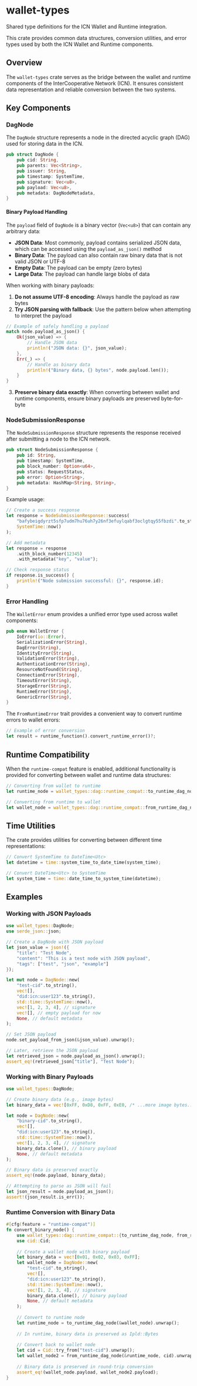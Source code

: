 # wallet-types

Shared type definitions for the ICN Wallet and Runtime integration.

This crate provides common data structures, conversion utilities, and error types used by both the ICN Wallet and Runtime components.

## Overview

The `wallet-types` crate serves as the bridge between the wallet and runtime components of the InterCooperative Network (ICN). It ensures consistent data representation and reliable conversion between the two systems.

## Key Components

### DagNode

The `DagNode` structure represents a node in the directed acyclic graph (DAG) used for storing data in the ICN.

```rust
pub struct DagNode {
    pub cid: String,
    pub parents: Vec<String>,
    pub issuer: String,
    pub timestamp: SystemTime,
    pub signature: Vec<u8>,
    pub payload: Vec<u8>,
    pub metadata: DagNodeMetadata,
}
```

#### Binary Payload Handling

The `payload` field of `DagNode` is a binary vector (`Vec<u8>`) that can contain any arbitrary data:

- **JSON Data**: Most commonly, payload contains serialized JSON data, which can be accessed using the `payload_as_json()` method
- **Binary Data**: The payload can also contain raw binary data that is not valid JSON or UTF-8
- **Empty Data**: The payload can be empty (zero bytes)
- **Large Data**: The payload can handle large blobs of data

When working with binary payloads:

1. **Do not assume UTF-8 encoding**: Always handle the payload as raw bytes
2. **Try JSON parsing with fallback**: Use the pattern below when attempting to interpret the payload

```rust
// Example of safely handling a payload
match node.payload_as_json() {
    Ok(json_value) => {
        // Handle JSON data
        println!("JSON data: {}", json_value);
    },
    Err(_) => {
        // Handle as binary data
        println!("Binary data, {} bytes", node.payload.len());
    }
}
```

3. **Preserve binary data exactly**: When converting between wallet and runtime components, ensure binary payloads are preserved byte-for-byte

### NodeSubmissionResponse

The `NodeSubmissionResponse` structure represents the response received after submitting a node to the ICN network.

```rust
pub struct NodeSubmissionResponse {
    pub id: String,
    pub timestamp: SystemTime,
    pub block_number: Option<u64>,
    pub status: RequestStatus,
    pub error: Option<String>,
    pub metadata: HashMap<String, String>,
}
```

Example usage:

```rust
// Create a success response
let response = NodeSubmissionResponse::success(
    "bafybeigdyrzt5sfp7udm7hu76uh7y26nf3efuylqabf3oclgtqy55fbzdi".to_string(),
    SystemTime::now()
);

// Add metadata
let response = response
    .with_block_number(12345)
    .with_metadata("key", "value");

// Check response status
if response.is_success() {
    println!("Node submission successful: {}", response.id);
}
```

### Error Handling

The `WalletError` enum provides a unified error type used across wallet components:

```rust
pub enum WalletError {
    IoError(io::Error),
    SerializationError(String),
    DagError(String),
    IdentityError(String),
    ValidationError(String),
    AuthenticationError(String),
    ResourceNotFound(String),
    ConnectionError(String),
    TimeoutError(String),
    StorageError(String),
    RuntimeError(String),
    GenericError(String),
}
```

The `FromRuntimeError` trait provides a convenient way to convert runtime errors to wallet errors:

```rust
// Example of error conversion
let result = runtime_function().convert_runtime_error()?;
```

## Runtime Compatibility

When the `runtime-compat` feature is enabled, additional functionality is provided for converting between wallet and runtime data structures:

```rust
// Converting from wallet to runtime
let runtime_node = wallet_types::dag::runtime_compat::to_runtime_dag_node(&wallet_node)?;

// Converting from runtime to wallet
let wallet_node = wallet_types::dag::runtime_compat::from_runtime_dag_node(&runtime_node, cid)?;
```

## Time Utilities

The crate provides utilities for converting between different time representations:

```rust
// Convert SystemTime to DateTime<Utc>
let datetime = time::system_time_to_date_time(system_time);

// Convert DateTime<Utc> to SystemTime
let system_time = time::date_time_to_system_time(datetime);
```

## Examples

### Working with JSON Payloads

```rust
use wallet_types::DagNode;
use serde_json::json;

// Create a DagNode with JSON payload
let json_value = json!({
    "title": "Test Node",
    "content": "This is a test node with JSON payload",
    "tags": ["test", "json", "example"]
});

let mut node = DagNode::new(
    "test-cid".to_string(),
    vec![],
    "did:icn:user123".to_string(),
    std::time::SystemTime::now(),
    vec![1, 2, 3, 4], // signature
    vec![], // empty payload for now
    None, // default metadata
);

// Set JSON payload
node.set_payload_from_json(&json_value).unwrap();

// Later, retrieve the JSON payload
let retrieved_json = node.payload_as_json().unwrap();
assert_eq!(retrieved_json["title"], "Test Node");
```

### Working with Binary Payloads

```rust
use wallet_types::DagNode;

// Create binary data (e.g., image bytes)
let binary_data = vec![0xFF, 0xD8, 0xFF, 0xE0, /* ...more image bytes... */];

let node = DagNode::new(
    "binary-cid".to_string(),
    vec![],
    "did:icn:user123".to_string(),
    std::time::SystemTime::now(),
    vec![1, 2, 3, 4], // signature
    binary_data.clone(), // binary payload
    None, // default metadata
);

// Binary data is preserved exactly
assert_eq!(node.payload, binary_data);

// Attempting to parse as JSON will fail
let json_result = node.payload_as_json();
assert!(json_result.is_err());
```

### Runtime Conversion with Binary Data

```rust
#[cfg(feature = "runtime-compat")]
fn convert_binary_node() {
    use wallet_types::dag::runtime_compat::{to_runtime_dag_node, from_runtime_dag_node};
    use cid::Cid;
    
    // Create a wallet node with binary payload
    let binary_data = vec![0x01, 0x02, 0x03, 0xFF];
    let wallet_node = DagNode::new(
        "test-cid".to_string(),
        vec![],
        "did:icn:user123".to_string(),
        std::time::SystemTime::now(),
        vec![1, 2, 3, 4], // signature
        binary_data.clone(), // binary payload
        None, // default metadata
    );
    
    // Convert to runtime node
    let runtime_node = to_runtime_dag_node(&wallet_node).unwrap();
    
    // In runtime, binary data is preserved as Ipld::Bytes
    
    // Convert back to wallet node
    let cid = Cid::try_from("test-cid").unwrap();
    let wallet_node2 = from_runtime_dag_node(&runtime_node, cid).unwrap();
    
    // Binary data is preserved in round-trip conversion
    assert_eq!(wallet_node.payload, wallet_node2.payload);
}
``` 